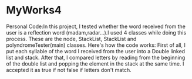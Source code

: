 # MyWorks4
Personal Code:In this project, I tested whether the word received from the user is a reflection word (madam,radar...).I used 4 classes while doing this process. These are the node, StackList, StackList and polyndromeTester(main) classes. Here's how the code works: First of all, I put each syllable of the word I received from the user into a Double linked list and stack. After that, I compared letters by reading from the beginning of the double list and popping the element in the stack at the same time. I accepted it as true if not false if letters don't match.
